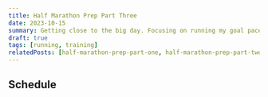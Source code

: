 ```yaml
---
title: Half Marathon Prep Part Three
date: 2023-10-15
summary: Getting close to the big day. Focusing on running my goal pace and getting comfortable in the zone.
draft: true
tags: [running, training]
relatedPosts: [half-marathon-prep-part-one, half-marathon-prep-part-two]
---
```


## Schedule
